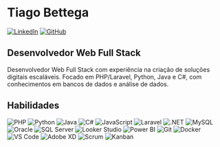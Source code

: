 # Tiago Bettega

[![LinkedIn](https://img.shields.io/badge/LinkedIn-0077B5?style=for-the-badge&logo=linkedin&logoColor=white)](https://linkedin.com/in/tiagobettega)
[![GitHub](https://img.shields.io/badge/GitHub-100000?style=for-the-badge&logo=github&logoColor=white)](https://github.com/tago-dev)

## Desenvolvedor Web Full Stack

Desenvolvedor Web Full Stack com experiência na criação de soluções digitais escaláveis. Focado em PHP/Laravel, Python, Java e C#, com conhecimentos em bancos de dados e análise de dados.

## Habilidades

![PHP](https://img.shields.io/badge/PHP-777BB4?style=for-the-badge&logo=php&logoColor=white)
![Python](https://img.shields.io/badge/Python-3776AB?style=for-the-badge&logo=python&logoColor=white)
![Java](https://img.shields.io/badge/Java-ED8B00?style=for-the-badge&logo=openjdk&logoColor=white)
![C#](https://img.shields.io/badge/C%23-239120?style=for-the-badge&logo=c-sharp&logoColor=white)
![JavaScript](https://img.shields.io/badge/JavaScript-F7DF1E?style=for-the-badge&logo=javascript&logoColor=black)
![Laravel](https://img.shields.io/badge/Laravel-FF2D20?style=for-the-badge&logo=laravel&logoColor=white)
![.NET](https://img.shields.io/badge/.NET-5C2D91?style=for-the-badge&logo=.net&logoColor=white)
![MySQL](https://img.shields.io/badge/MySQL-005C84?style=for-the-badge&logo=mysql&logoColor=white)
![Oracle](https://img.shields.io/badge/Oracle-F80000?style=for-the-badge&logo=oracle&logoColor=white)
![SQL Server](https://img.shields.io/badge/Microsoft%20SQL%20Server-800000?style=for-the-badge&logo=microsoft-sql-server&logoColor=white)
![Looker Studio](https://img.shields.io/badge/Looker%20Studio-4285F4?style=for-the-badge&logo=google-cloud&logoColor=white)
![Power BI](https://img.shields.io/badge/Power%20BI-F2C811?style=for-the-badge&logo=microsoft-power-bi&logoColor=white)
![Git](https://img.shields.io/badge/Git-F05032?style=for-the-badge&logo=git&logoColor=white)
![Docker](https://img.shields.io/badge/Docker-2496ED?style=for-the-badge&logo=docker&logoColor=white)
![VS Code](https://img.shields.io/badge/Visual%20Studio%20Code-007ACC?style=for-the-badge&logo=visual-studio-code&logoColor=white)
![Adobe XD](https://img.shields.io/badge/Adobe%20XD-FF61F6?style=for-the-badge&logo=adobe-xd&logoColor=white)
![Scrum](https://img.shields.io/badge/Scrum-00ADD8?style=for-the-badge&logo=scrumalliance&logoColor=white)
![Kanban](https://img.shields.io/badge/Kanban-FF6B6B?style=for-the-badge&logo=trello&logoColor=white)
